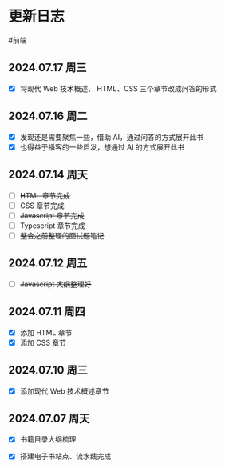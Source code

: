 
# 更新日志


#前端 

## 2024.07.17 周三

- [x] 将现代 Web 技术概述、 HTML、CSS 三个章节改成问答的形式

## 2024.07.16 周二

- [x] 发现还是需要聚焦一些，借助 AI，通过问答的方式展开此书
- [x] 也得益于播客的一些启发，想通过 AI 的方式展开此书

## 2024.07.14 周天

- [ ] ~~HTML 章节完成~~
- [ ] ~~CSS 章节完成~~
- [ ] ~~Javascript 章节完成~~
- [ ] ~~Typescript 章节完成~~
- [ ] ~~整合之前整理的面试题笔记~~

## 2024.07.12 周五

- [ ] ~~Javascript 大纲整理好~~

## 2024.07.11 周四

- [x] 添加 HTML 章节
- [x] 添加 CSS 章节

## 2024.07.10 周三

- [x] 添加现代 Web 技术概述章节

## 2024.07.07 周天

- [x] 书籍目录大纲梳理
- [x] 搭建电子书站点、流水线完成

